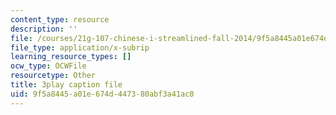 ```yaml
---
content_type: resource
description: ''
file: /courses/21g-107-chinese-i-streamlined-fall-2014/9f5a8445a01e674d447380abf3a41ac0_bH4L4Nv_PeA.srt
file_type: application/x-subrip
learning_resource_types: []
ocw_type: OCWFile
resourcetype: Other
title: 3play caption file
uid: 9f5a8445-a01e-674d-4473-80abf3a41ac0
---
```

